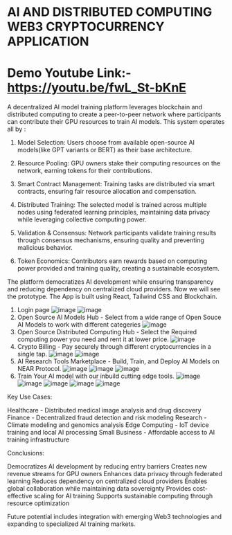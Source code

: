 # AI AND DISTRIBUTED COMPUTING WEB3 CRYPTOCURRENCY APPLICATION
# Demo Youtube Link:- https://youtu.be/fwL_St-bKnE

 A decentralized AI model training platform leverages blockchain and distributed computing to create a peer-to-peer network where participants can contribute their GPU resources to train AI models. This system operates all by :

1. Model Selection: Users choose from available open-source AI models(like GPT variants or BERT) as their base architecture.

2. Resource Pooling: GPU owners stake their computing resources on the network, earning tokens for their contributions.

3. Smart Contract Management: Training tasks are distributed via smart contracts, ensuring fair resource allocation and compensation.

4. Distributed Training: The selected model is trained across multiple nodes using federated learning principles, maintaining data privacy while leveraging collective computing power.

5. Validation & Consensus: Network participants validate training results through consensus mechanisms, ensuring quality and preventing malicious behavior.

6. Token Economics: Contributors earn rewards based on computing power provided and training quality, creating a sustainable ecosystem.

The platform democratizes AI development while ensuring transparency and reducing dependency on centralized cloud providers.
Now we will see the prototype. The App is built using React, Tailwind CSS and Blockchain.
1. Login page
  ![image](https://github.com/user-attachments/assets/4613729d-9170-4faa-80c4-827706e9fdee)
  ![image](https://github.com/user-attachments/assets/9dcf9d4e-0936-4136-a9d5-ebe6d62fa99f)
2. Open Source AI Models Hub - Select from a wide range of Open Souce AI Models to work with different categeries
  ![image](https://github.com/user-attachments/assets/b051f0a3-a930-4fd0-adaa-3ab1e059e29c)
3. Open Source Distributed Computing Hub - Select the Required computing power you need and rent it at lower price.
   ![image](https://github.com/user-attachments/assets/7ae5a75c-f101-4d77-96df-0e1fde7756e9)
4. Crypto Billing - Pay securely through different cryptocurrencies in a single tap.
  ![image](https://github.com/user-attachments/assets/2319dea9-a79c-43ae-933e-3a93e62f3835)
  ![image](https://github.com/user-attachments/assets/e3ba050e-6064-4eed-90c1-f78e49fd2e16)
5. AI Research Tools Marketplace - Build, Train, and Deploy AI Models on NEAR Protocol.
   ![image](https://github.com/user-attachments/assets/3add5d72-6fbc-45d6-bf5f-95088d023423)
   ![image](https://github.com/user-attachments/assets/95f69694-f592-430c-9795-d239120c221f)
   ![image](https://github.com/user-attachments/assets/658632e1-d797-4823-ad58-eb2164d9e354)
7. Train Your AI model with our inbuild cutting edge tools.
   ![image](https://github.com/user-attachments/assets/fa1c2b57-5d40-4ae3-8fef-c0049639cfdb)
   ![image](https://github.com/user-attachments/assets/b67e09a2-8940-46d1-94f4-a301fa0825ea)
   ![image](https://github.com/user-attachments/assets/de6ff67c-d367-4f75-ab92-48bf7b4f09a5)
   ![image](https://github.com/user-attachments/assets/4c2ac0aa-b99f-4204-8309-dddb1fe1c54c)
  ![image](https://github.com/user-attachments/assets/eac39c9c-5e3f-40f3-91bc-d485139c9fe1)

Key Use Cases:

Healthcare - Distributed medical image analysis and drug discovery
Finance - Decentralized fraud detection and risk modeling
Research - Climate modeling and genomics analysis
Edge Computing - IoT device training and local AI processing
Small Business - Affordable access to AI training infrastructure

Conclusions:

Democratizes AI development by reducing entry barriers
Creates new revenue streams for GPU owners
Enhances data privacy through federated learning
Reduces dependency on centralized cloud providers
Enables global collaboration while maintaining data sovereignty
Provides cost-effective scaling for AI training
Supports sustainable computing through resource optimization

Future potential includes integration with emerging Web3 technologies and expanding to specialized AI training markets.



